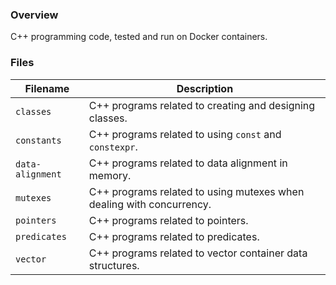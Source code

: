 ### Overview

C++ programming code, tested and run on Docker containers.

### Files

| Filename         | Description                                                          |
|------------------|----------------------------------------------------------------------|
| `classes`        | C++ programs related to creating and designing classes.              |
| `constants`      | C++ programs related to using `const` and `constexpr`.               |
| `data-alignment` | C++ programs related to data alignment in memory.                    |
| `mutexes`        | C++ programs related to using mutexes when dealing with concurrency. |
| `pointers`       | C++ programs related to pointers.                                    |
| `predicates`     | C++ programs related to predicates.                                  |
| `vector`         | C++ programs related to vector container data structures.            |